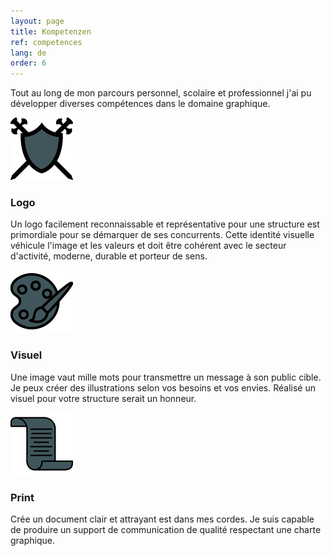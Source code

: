 ```yaml
---
layout: page
title: Kompetenzen
ref: competences
lang: de
order: 6
---
```

<div class="wrapper">
    
<!-- Intro -->

<p class="justifier">Tout au long de mon parcours personnel, scolaire et professionnel j'ai pu développer diverses compétences dans le domaine graphique.</p>

<!-- Logo -->

<div class="conteneur_comp">
    
<img src="img/Competences_logo.png"/>
<h3>Logo</h3>

</div>

<p class="justifier">Un logo facilement reconnaissable et représentative pour une structure est primordiale pour se démarquer de ses concurrents. Cette identité visuelle véhicule l'image et les valeurs et doit être cohérent avec le secteur d'activité, moderne, durable et porteur de sens.</p>



<!-- Visuel -->

<div class="conteneur_comp">
    
<img src="img/Competences_visuel.png"/>
<h3>Visuel</h3>

</div>

<p class="justifier">Une image vaut mille mots pour transmettre un message à son public cible. Je peux créer des illustrations selon vos besoins et vos envies. Réalisé un visuel pour votre structure serait un honneur.</p>


<!-- Print -->

<div class="conteneur_comp">
    
<img src="img/Competences_print.png"/>
<h3>Print</h3>

</div>

<p class="Justify">Crée un document clair et attrayant est dans mes cordes. Je suis capable de produire un support de communication de qualité respectant une charte graphique.</p>


   
   
   
   
</div>
